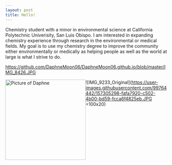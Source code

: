 ```yaml
---
layout: post
title: Hello!
---
```

Chemistry student with a minor in environmental science at California Polytechnic Univerisity, San Luis Obispo. I am interested in expanding chemistry experience through research in the environmental or medical fields. My goal is to use my chemistry degree to improve the community either environmentally or medically as helping people as well as the world at large is what I strive to do. 


https://github.com/DaphneMoon06/DaphneMoon06.github.io/blob/master/IMG_8426.JPG

<img src="{{site.baseurl}}/https://github.com/DaphneMoon06/DaphneMoon06.github.io/blob/master/IMG_8426.JPG.jpg" alt="Picture of Daphne" width="250" style="float: left; margin-top: 0px, margin-right: 10px" />

![IMG_9233_Original](https://user-images.githubusercontent.com/99764442/157305298-fafa7920-c502-4b00-bd59-fcca6f4825eb.JPG =100x20)

